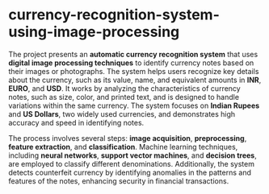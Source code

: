 # currency-recognition-system-using-image-processing
The project presents an **automatic currency recognition system** that uses **digital image processing techniques** to identify currency notes based on their images or photographs. The system helps users recognize key details about the currency, such as its value, name, and equivalent amounts in **INR**, **EURO**, and **USD**. It works by analyzing the characteristics of currency notes, such as size, color, and printed text, and is designed to handle variations within the same currency. The system focuses on **Indian Rupees** and **US Dollars**, two widely used currencies, and demonstrates high accuracy and speed in identifying notes.

The process involves several steps: **image acquisition**, **preprocessing**, **feature extraction**, and **classification**. Machine learning techniques, including **neural networks**, **support vector machines**, and **decision trees**, are employed to classify different denominations. Additionally, the system detects counterfeit currency by identifying anomalies in the patterns and features of the notes, enhancing security in financial transactions.
